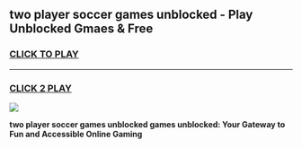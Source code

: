 
## two player soccer games unblocked - Play Unblocked Gmaes & Free
<h3>
<a href="https://premium.freeplayer.one?title=two_player_soccer_games_unblocked&ref=20F">CLICK TO PLAY</a></h3>
<hr>

<h3>
<a href="https://premium.freeplayer.one?title=two_player_soccer_games_unblocked&ref=20F">CLICK 2 PLAY</a>
  
</h3>

<a href="https://premium.freeplayer.one?title=two_player_soccer_games_unblocked&ref=20F/"><img src="https://clearcache.store/games.png"></a>


**two player soccer games unblocked games unblocked: Your Gateway to Fun and Accessible Online Gaming**
